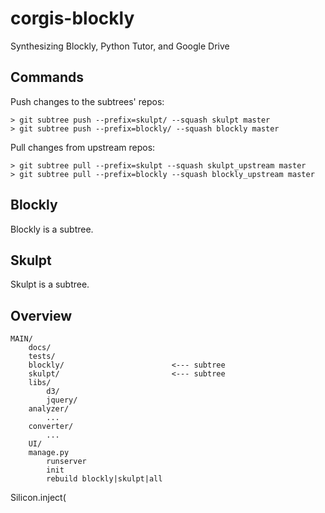 corgis-blockly
==============

Synthesizing Blockly, Python Tutor, and Google Drive

Commands
--------

Push changes to the subtrees' repos: 

    > git subtree push --prefix=skulpt/ --squash skulpt master
    > git subtree push --prefix=blockly/ --squash blockly master
    
Pull changes from upstream repos:

    > git subtree pull --prefix=skulpt --squash skulpt_upstream master
    > git subtree pull --prefix=blockly --squash blockly_upstream master


Blockly
-------

Blockly is a subtree.




Skulpt
------

Skulpt is a subtree.

Overview
--------

    MAIN/
        docs/
        tests/
        blockly/                        <--- subtree
        skulpt/                         <--- subtree
        libs/
            d3/
            jquery/
        analyzer/
            ...
        converter/
            ...
        UI/
        manage.py
            runserver
            init
            rebuild blockly|skulpt|all
        
Silicon.inject(